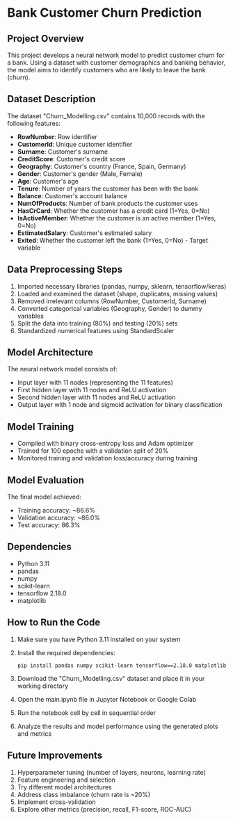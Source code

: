# Bank Customer Churn Prediction

## Project Overview
This project develops a neural network model to predict customer churn for a bank. Using a dataset with customer demographics and banking behavior, the model aims to identify customers who are likely to leave the bank (churn).

## Dataset Description
The dataset "Churn_Modelling.csv" contains 10,000 records with the following features:
- **RowNumber**: Row identifier
- **CustomerId**: Unique customer identifier
- **Surname**: Customer's surname
- **CreditScore**: Customer's credit score
- **Geography**: Customer's country (France, Spain, Germany)
- **Gender**: Customer's gender (Male, Female)
- **Age**: Customer's age
- **Tenure**: Number of years the customer has been with the bank
- **Balance**: Customer's account balance
- **NumOfProducts**: Number of bank products the customer uses
- **HasCrCard**: Whether the customer has a credit card (1=Yes, 0=No)
- **IsActiveMember**: Whether the customer is an active member (1=Yes, 0=No)
- **EstimatedSalary**: Customer's estimated salary
- **Exited**: Whether the customer left the bank (1=Yes, 0=No) - Target variable

## Data Preprocessing Steps
1. Imported necessary libraries (pandas, numpy, sklearn, tensorflow/keras)
2. Loaded and examined the dataset (shape, duplicates, missing values)
3. Removed irrelevant columns (RowNumber, CustomerId, Surname)
4. Converted categorical variables (Geography, Gender) to dummy variables
5. Split the data into training (80%) and testing (20%) sets
6. Standardized numerical features using StandardScaler

## Model Architecture
The neural network model consists of:
- Input layer with 11 nodes (representing the 11 features)
- First hidden layer with 11 nodes and ReLU activation
- Second hidden layer with 11 nodes and ReLU activation
- Output layer with 1 node and sigmoid activation for binary classification

## Model Training
- Compiled with binary cross-entropy loss and Adam optimizer
- Trained for 100 epochs with a validation split of 20%
- Monitored training and validation loss/accuracy during training

## Model Evaluation
The final model achieved:
- Training accuracy: ~86.6%
- Validation accuracy: ~86.0% 
- Test accuracy: 86.3%

## Dependencies
- Python 3.11
- pandas
- numpy
- scikit-learn
- tensorflow 2.18.0
- matplotlib

## How to Run the Code
1. Make sure you have Python 3.11 installed on your system

2. Install the required dependencies:
   ```
   pip install pandas numpy scikit-learn tensorflow==2.18.0 matplotlib
   ```

3. Download the "Churn_Modelling.csv" dataset and place it in your working directory

4. Open the main.ipynb file in Jupyter Notebook or Google Colab

5. Run the notebook cell by cell in sequential order
   
6. Analyze the results and model performance using the generated plots and metrics
## Future Improvements
1. Hyperparameter tuning (number of layers, neurons, learning rate)
2. Feature engineering and selection
3. Try different model architectures
4. Address class imbalance (churn rate is ~20%)
5. Implement cross-validation
6. Explore other metrics (precision, recall, F1-score, ROC-AUC)
